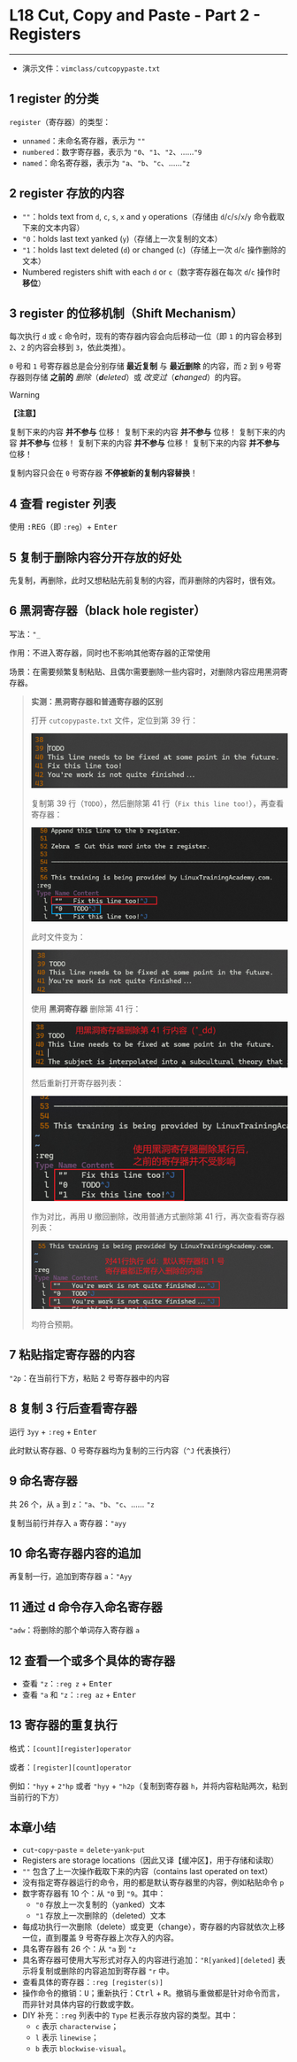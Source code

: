 # L18 Cut, Copy and Paste - Part 2 - Registers
---

- 演示文件：`vimclass/cutcopypaste.txt`



## 1 register 的分类

`register`（寄存器）的类型：

- `unnamed`：未命名寄存器，表示为 `""`
- `numbered`：数字寄存器，表示为 `"0`、`"1`、`"2`、……`"9`
- `named`：命名寄存器，表示为 `"a`、`"b`、`"c`、……`"z`



## 2 register 存放的内容

- `""`：holds text from `d`, `c`, `s`, `x` and `y` operations（存储由 `d`/`c`/`s`/`x`/`y` 命令截取下来的文本内容）
- `"0`：holds last text yanked (`y`)（存储上一次复制的文本）
- `"1`：holds last text deleted (`d`) or changed (`c`)（存储上一次 `d`/`c` 操作删除的文本）
- Numbered registers shift with each `d` or `c`（数字寄存器在每次 `d`/`c` 操作时 **移位**）



## 3 register 的位移机制（Shift Mechanism）

每次执行 `d` 或 `c` 命令时，现有的寄存器内容会向后移动一位（即 `1` 的内容会移到 `2`、`2` 的内容会移到 `3`，依此类推）。

`0` 号和 `1` 号寄存器总是会分别存储 **最近复制** 与 **最近删除** 的内容，而 `2` 到 `9` 号寄存器则存储 **之前的** *删除*（***d**eleted*）或 *改变过*（***c**hanged*）的内容。

> [!warning]
>
> **【注意】**
>
> 复制下来的内容 **并不参与** 位移！
> 复制下来的内容 **并不参与** 位移！
> 复制下来的内容 **并不参与** 位移！
> 复制下来的内容 **并不参与** 位移！
> 复制下来的内容 **并不参与** 位移！
>
> 复制内容只会在 `0` 号寄存器 **不停被新的复制内容替换**！



## 4 查看 register 列表

使用 <kbd>:</kbd><kbd>R</kbd><kbd>E</kbd><kbd>G</kbd>（即 `:reg`）+ <kbd>Enter</kbd>



## 5 复制于删除内容分开存放的好处

先复制，再删除，此时又想粘贴先前复制的内容，而非删除的内容时，很有效。



## 6 黑洞寄存器（black hole register）

写法：`"_`

作用：不进入寄存器，同时也不影响其他寄存器的正常使用

场景：在需要频繁复制粘贴、且偶尔需要删除一些内容时，对删除内容应用黑洞寄存器。

> **实测：黑洞寄存器和普通寄存器的区别**
>
> 打开 `cutcopypaste.txt` 文件，定位到第 39 行：
>
> ![](../assets/18-1.png)
>
> 复制第 39 行（`TODO`），然后删除第 41 行（`Fix this line too!`），再查看寄存器：
>
> ![](../assets/18-2.png)
>
> 此时文件变为：
>
> ![](../assets/18-3.png)
>
> 使用 **黑洞寄存器** 删除第 41 行：
>
> ![](../assets/18-4.png)
>
> 然后重新打开寄存器列表：
>
> ![](../assets/18-5.png)
>
> 作为对比，再用 <kbd>U</kbd> 撤回删除，改用普通方式删除第 41 行，再次查看寄存器列表：
>
> ![](../assets/18-6.png)
>
> 均符合预期。



## 7 粘贴指定寄存器的内容

`"2p`：在当前行下方，粘贴 2 号寄存器中的内容



## 8 复制 3 行后查看寄存器

运行 `3yy` + `:reg` + <kbd>Enter</kbd>

此时默认寄存器、0 号寄存器均为复制的三行内容（`^J` 代表换行）



## 9 命名寄存器

共 26 个，从 `a` 到 `z`：`"a`、`"b`、`"c`、…… `"z`

复制当前行并存入 `a` 寄存器：`"ayy`



## 10 命名寄存器内容的追加

再复制一行，追加到寄存器 `a`：`"Ayy`



## 11 通过 d 命令存入命名寄存器

`"adw`：将删除的那个单词存入寄存器 `a`



## 12 查看一个或多个具体的寄存器

- 查看 `"z`：`:reg z` + <kbd>Enter</kbd>
- 查看 `"a` 和 `"z`：`:reg az` + <kbd>Enter</kbd>



## 13 寄存器的重复执行

格式：`[count][register]operator`

或者：`[register][count]operator`

例如：`"hyy` + `2"hp` 或者 `"hyy` + `"h2p`（复制到寄存器 `h`，并将内容粘贴两次，粘到当前行的下方）



## 本章小结

- `cut`-`copy`-`paste` = `delete`-`yank`-`put`
- Registers are storage locations（因此又译【缓冲区】，用于存储和读取）
- `""` 包含了上一次操作截取下来的内容（contains last operated on text）
- 没有指定寄存器运行的命令，用的都是默认寄存器里的内容，例如粘贴命令 `p`
- 数字寄存器有 10 个：从 `"0` 到 `"9`。其中：
  - `"0` 存放上一次复制的（yanked）文本
  - `"1` 存放上一次删除的（deleted）文本
- 每成功执行一次删除（delete）或变更（change），寄存器的内容就依次上移一位，直到覆盖 9 号寄存器上次存入的内容。
- 具名寄存器有 26 个：从 `"a` 到 `"z`
- 具名寄存器可使用大写形式对存入的内容进行追加：`"R[yanked][deleted]` 表示将复制或删除的内容追加到寄存器 `"r` 中。
- 查看具体的寄存器：`:reg [register(s)]`
- 操作命令的撤销：<kbd>U</kbd>；重新执行：<kbd>Ctrl</kbd> + <kbd>R</kbd>。撤销与重做都是针对命令而言，而非针对具体内容的行数或字数。
- DIY 补充：`:reg` 列表中的 `Type` 栏表示存放内容的类型。其中：
  - `c` 表示 `characterwise`；
  - `l` 表示 `linewise`；
  - `b` 表示 `blockwise-visual`。

